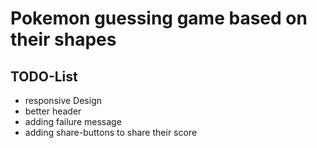 # Pokemon guessing game based on their shapes

## TODO-List

- responsive Design
- better header
- adding failure message
- adding share-buttons to share their score
